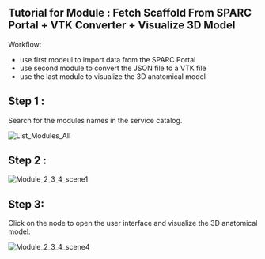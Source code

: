 ## Tutorial for Module : Fetch Scaffold From SPARC Portal + VTK Converter + Visualize 3D Model

Workflow: 

- use first modeul to import data from the SPARC Portal
- use second module to convert the JSON file to a VTK file
- use the last module to visualize the 3D anatomical model


  
## Step 1 :
Search for the modules names in the service catalog.

![List_Modules_All](https://github.com/user-attachments/assets/d9f9fcb7-702a-4a07-bb09-952bb04bb281)


## Step 2 :

![Module_2_3_4_scene1](https://github.com/user-attachments/assets/b7772373-642d-46c7-81ad-abcc2fb98bac)

## Step 3: 

Click on the node to open the user interface and visualize the 3D anatomical model.

![Module_2_3_4_scene4](https://github.com/user-attachments/assets/b35bc0ab-5b5f-49a7-81e7-b97373526da1)


